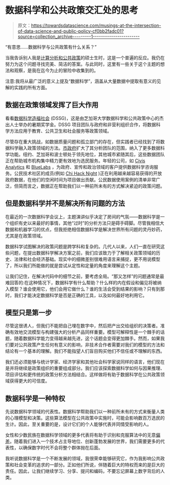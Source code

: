 # 数据科学和公共政策交汇处的思考

> 原文：<https://towardsdatascience.com/musings-at-the-intersection-of-data-science-and-public-policy-cf0bb2fadc01?source=collection_archive---------1----------------------->

“有意思……数据科学与公共政策有什么关系？”

当我告诉别人我是[计算分析和公共政策](https://capp.sites.uchicago.edu/)的硕士生时，这是一个普遍的反应。我仍在努力为这个问题寻找完美、简洁的答案。与此同时，这里有一些关于这个主题的想法和观察，是我在迄今为止的冒险中收集到的。

注意:我将从最广泛的意义上提及“数据科学”，涵盖从大量数据中提取有意义的见解的实践的所有方面。

## **数据在政策领域发挥了巨大作用**

看看[数据科学造福社会](https://dssg.uchicago.edu/) (DSSG)，这是由芝加哥大学数据科学和公共政策中心的杰出人士举办的暑期奖学金。DSSG 项目团队与政府和非营利组织合作，将数据科学方法应用于教育、公共卫生和社会服务等政策领域。

尽管存在重大挑战，如数据质量问题和孤立部门的存在，但实践者已经找到了将数据科学融入政策领域的方法。[市政府](http://www.economist.com/news/special-report/21695194-better-use-data-could-make-cities-more-efficientand-more-democratic-how-cities-score)扩大了其分析团队的范围，纳入了更多数据科学功能。纽约、芝加哥和波士顿处于领先地位，其他城市紧随其后，这些数据团队正在帮助城市机构集中精力更有效地为选民服务。年轻的公司，如 [Civis Analytics](https://www.civisanalytics.com/) 和 [BlueLabs](http://www.bluelabs.com/) ，为政府、宣传和政治领域的客户提供数据科学咨询服务。公民技术社区的成员(例如 [Chi Hack Night](https://chihacknight.org/) )正在利用越来越容易获得的开放政府数据，在他们的空闲时间为项目做出贡献。公民数据使用案例的清单非常广泛，但简而言之，数据正在帮助我们以一种前所未有的方式解决紧迫的政策问题。

## 但是数据科学并不是解决所有问题的方法

在最近的一次数据科学会议上，主题演讲似乎决定了房间的气氛——数据科学是一个组织有史以来最好的事情，其他“过时”的分析方法只是碍手碍脚。尽管我相信大数据和机器学习的优点，但我拒绝相信数据科学是解决世界所有问题的灵丹妙药，尤其是在政策领域。

数据科学试图解决的政策问题是跨学科和复杂的。几代人以来，人们一直在研究这些问题，在提出数据科学解决方案之前，我们应该致力于了解相关政策领域的历史、法律和社会经济基础。现实中的细微差别很难用语言来捕捉，更不用说模型了，所以我们所能做的就是尝试从定性和定量的角度来理解这个主题。

让我们记住，在解决代码中的细节之前，要考虑全局。“那又怎样”的问题通常是最难回答的:在这种情况下，数据科学有什么帮助？什么样的内在假设和偏见将被纳入模型？谁会使用它，他们会用它做什么？谁的生活会受到结果的影响？只有到那时，我们才能决定数据科学是否是正确的工具，以及如何最好地利用它。

## 模型只是第一步

尽管这很诱人，但我们不能把自己埋在数字中，然后把产出交给组织的决策者。准确有效地交流模型与构建强大的分析产品同样重要。模型可解释性是一个棘手的话题，随着数据科学能力变得越来越先进，这个话题会变得更加棘手。然而，如果我们要对公共政策产生任何有意义的影响，非技术合作者需要对我们的模型的方法和结论有一个基本的理解。我们不能指望人们盲目购买他们不信任或不理解的东西。

我们还必须能够与统计学家、经济学家和其他社会科学家说同样的语言，他们现在是并将继续是政策组织的重要组成部分。我们应该探索数据科学如何与因果推理、项目评估和更传统的政策分析方法相结合。这样做将有助于数据科学在公共政策领域获得更大的可信度。

## 数据科学是一种特权

先说数据科学领域的代表性。数据科学帮助我们以一种前所未有的方式来衡量人类的心理模型和决策。这些算法模型在公共政策中实施时，可能会影响数百万选民的生计。因此，至关重要的是，设计它们的个人能够代表并同情受影响的人。

女性和少数民族在数据科学领域的更多代表将有助于识别和克服算法中的无意[偏差](https://www.nytimes.com/2015/07/10/upshot/when-algorithms-discriminate.html?_r=0)。随着我们进入一个技术占主导地位、创新蓬勃发展的世界，我们需要更多的代表性，以确保数字时代不会将整个群体抛在后面。

我听说数据科学是一个不断发展的领域，我很荣幸能够研究它，作为我影响公共政策和社会变革的追求的一部分。正如他们所说，伴随着巨大的特权而来的是巨大的责任。因此，让我们继续学习、分享、提问和编码，不要忘记屏幕上数字背后的人类。